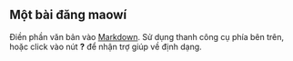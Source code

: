 ## Một bài đăng maowí

Điền phần văn bản vào [Markdown](http://daringfireball.net/projects/markdown/). Sử dụng thanh công cụ phía bên trên, hoặc click vào nút **?** để nhận trợ giúp về định dạng.
